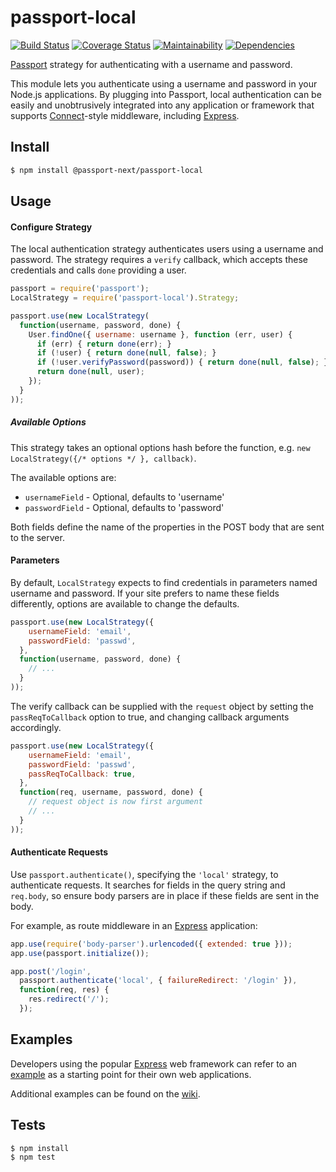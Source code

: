 # passport-local

[![Build Status](https://travis-ci.org/passport-next/passport-local.svg?branch=master)](https://travis-ci.org/passport-next/passport-local)
[![Coverage Status](https://coveralls.io/repos/github/passport-next/passport-local/badge.svg?branch=master)](https://coveralls.io/github/passport-next/passport-local?branch=master)
[![Maintainability](https://api.codeclimate.com/v1/badges/b7ff64d57f9f816260a3/maintainability)](https://codeclimate.com/github/passport-next/passport-local/maintainability)
[![Dependencies](https://david-dm.org/passport-next/passport-local.png)](https://david-dm.org/passport-next/passport-local)
<!--[![SAST](https://gitlab.com/passport-next/passport-local/badges/master/build.svg)](https://gitlab.com/passport-next/passport-local/badges/master/build.svg)-->


[Passport](http://passportjs.org/) strategy for authenticating with a username
and password.

This module lets you authenticate using a username and password in your Node.js
applications.  By plugging into Passport, local authentication can be easily and
unobtrusively integrated into any application or framework that supports
[Connect](http://www.senchalabs.org/connect/)-style middleware, including
[Express](http://expressjs.com/).

## Install

```bash
$ npm install @passport-next/passport-local
```

## Usage

#### Configure Strategy

The local authentication strategy authenticates users using a username and
password.  The strategy requires a `verify` callback, which accepts these
credentials and calls `done` providing a user.

```js
passport = require('passport');
LocalStrategy = require('passport-local').Strategy;

passport.use(new LocalStrategy(
  function(username, password, done) {
    User.findOne({ username: username }, function (err, user) {
      if (err) { return done(err); }
      if (!user) { return done(null, false); }
      if (!user.verifyPassword(password)) { return done(null, false); }
      return done(null, user);
    });
  }
));
```

##### Available Options

This strategy takes an optional options hash before the function, e.g. `new LocalStrategy({/* options */ }, callback)`.

The available options are:

* `usernameField` - Optional, defaults to 'username'
* `passwordField` - Optional, defaults to 'password'

Both fields define the name of the properties in the POST body that are sent to the server.

#### Parameters

By default, `LocalStrategy` expects to find credentials in parameters
named username and password. If your site prefers to name these fields
differently, options are available to change the defaults.

```js
passport.use(new LocalStrategy({
    usernameField: 'email',
    passwordField: 'passwd',
  },
  function(username, password, done) {
    // ...
  }
));
```

The verify callback can be supplied with the `request` object by setting
the `passReqToCallback` option to true, and changing callback arguments
accordingly.

```js
passport.use(new LocalStrategy({
    usernameField: 'email',
    passwordField: 'passwd',
    passReqToCallback: true,
  },
  function(req, username, password, done) {
    // request object is now first argument
    // ...
  }
));
```

#### Authenticate Requests

Use `passport.authenticate()`, specifying the `'local'` strategy, to
authenticate requests. It searches for fields in the query string and
`req.body`, so ensure body parsers are in place if these fields are
sent in the body.

For example, as route middleware in an [Express](http://expressjs.com/)
application:

```js
app.use(require('body-parser').urlencoded({ extended: true }));
app.use(passport.initialize());

app.post('/login', 
  passport.authenticate('local', { failureRedirect: '/login' }),
  function(req, res) {
    res.redirect('/');
  });
```

## Examples

Developers using the popular [Express](http://expressjs.com/) web framework can
refer to an [example](https://github.com/passport/express-4.x-local-example)
as a starting point for their own web applications.

Additional examples can be found on the [wiki](https://github.com/jaredhanson/passport-local/wiki/Examples).

## Tests

```bash
$ npm install
$ npm test
```
